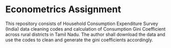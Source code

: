 # Econometrics Assignment

This repository consists of Household Consumption Expenditure Survey (India) data cleaning codes and calculation of Consumption Gini Coefficient across rural districts in Tamil Nadu. The author shall download the data and use the codes to clean and generate the gini coefficients accordingly. 
